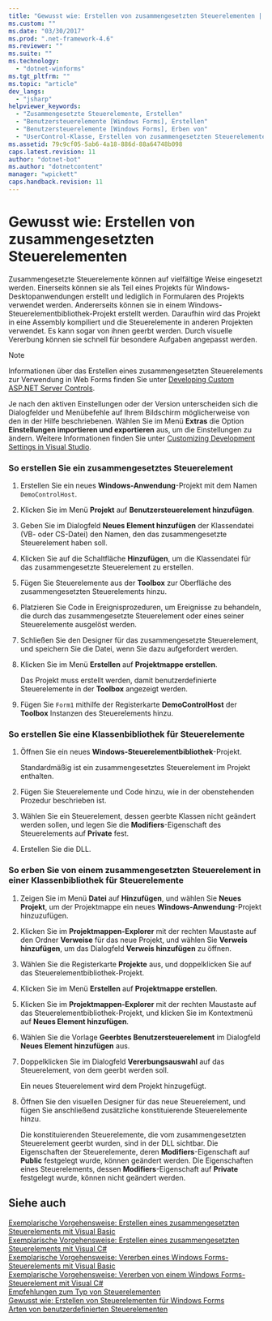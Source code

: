 ```yaml
---
title: "Gewusst wie: Erstellen von zusammengesetzten Steuerelementen | Microsoft Docs"
ms.custom: ""
ms.date: "03/30/2017"
ms.prod: ".net-framework-4.6"
ms.reviewer: ""
ms.suite: ""
ms.technology: 
  - "dotnet-winforms"
ms.tgt_pltfrm: ""
ms.topic: "article"
dev_langs: 
  - "jsharp"
helpviewer_keywords: 
  - "Zusammengesetzte Steuerelemente, Erstellen"
  - "Benutzersteuerelemente [Windows Forms], Erstellen"
  - "Benutzersteuerelemente [Windows Forms], Erben von"
  - "UserControl-Klasse, Erstellen von zusammengesetzten Steuerelementen"
ms.assetid: 79c9cf05-5ab6-4a18-886d-88a64748b098
caps.latest.revision: 11
author: "dotnet-bot"
ms.author: "dotnetcontent"
manager: "wpickett"
caps.handback.revision: 11
---
```

# Gewusst wie: Erstellen von zusammengesetzten Steuerelementen
Zusammengesetzte Steuerelemente können auf vielfältige Weise eingesetzt werden.  Einerseits können sie als Teil eines Projekts für Windows\-Desktopanwendungen erstellt und lediglich in Formularen des Projekts verwendet werden.  Andererseits können sie in einem Windows\-Steuerelementbibliothek\-Projekt erstellt werden. Daraufhin wird das Projekt in eine Assembly kompiliert und die Steuerelemente in anderen Projekten verwendet.  Es kann sogar von ihnen geerbt werden. Durch visuelle Vererbung können sie schnell für besondere Aufgaben angepasst werden.  
  
> [!NOTE]
>  Informationen über das Erstellen eines zusammengesetzten Steuerelements zur Verwendung in Web Forms finden Sie unter [Developing Custom ASP.NET Server Controls](../Topic/Developing%20Custom%20ASP.NET%20Server%20Controls.md).  
>   
>  Je nach den aktiven Einstellungen oder der Version unterscheiden sich die Dialogfelder und Menübefehle auf Ihrem Bildschirm möglicherweise von den in der Hilfe beschriebenen.  Wählen Sie im Menü **Extras** die Option **Einstellungen importieren und exportieren** aus, um die Einstellungen zu ändern.  Weitere Informationen finden Sie unter [Customizing Development Settings in Visual Studio](http://msdn.microsoft.com/de-de/22c4debb-4e31-47a8-8f19-16f328d7dcd3).  
  
### So erstellen Sie ein zusammengesetztes Steuerelement  
  
1.  Erstellen Sie ein neues **Windows\-Anwendung**\-Projekt mit dem Namen `DemoControlHost`.  
  
2.  Klicken Sie im Menü **Projekt** auf **Benutzersteuerelement hinzufügen**.  
  
3.  Geben Sie im Dialogfeld **Neues Element hinzufügen** der Klassendatei \(VB\- oder CS\-Datei\) den Namen, den das zusammengesetzte Steuerelement haben soll.  
  
4.  Klicken Sie auf die Schaltfläche **Hinzufügen**, um die Klassendatei für das zusammengesetzte Steuerelement zu erstellen.  
  
5.  Fügen Sie Steuerelemente aus der **Toolbox** zur Oberfläche des zusammengesetzten Steuerelements hinzu.  
  
6.  Platzieren Sie Code in Ereignisprozeduren, um Ereignisse zu behandeln, die durch das zusammengesetzte Steuerelement oder eines seiner Steuerelemente ausgelöst werden.  
  
7.  Schließen Sie den Designer für das zusammengesetzte Steuerelement, und speichern Sie die Datei, wenn Sie dazu aufgefordert werden.  
  
8.  Klicken Sie im Menü **Erstellen** auf **Projektmappe erstellen**.  
  
     Das Projekt muss erstellt werden, damit benutzerdefinierte Steuerelemente in der **Toolbox** angezeigt werden.  
  
9. Fügen Sie `Form1` mithilfe der Registerkarte **DemoControlHost** der **Toolbox** Instanzen des Steuerelements hinzu.  
  
### So erstellen Sie eine Klassenbibliothek für Steuerelemente  
  
1.  Öffnen Sie ein neues **Windows\-Steuerelementbibliothek**\-Projekt.  
  
     Standardmäßig ist ein zusammengesetztes Steuerelement im Projekt enthalten.  
  
2.  Fügen Sie Steuerelemente und Code hinzu, wie in der obenstehenden Prozedur beschrieben ist.  
  
3.  Wählen Sie ein Steuerelement, dessen geerbte Klassen nicht geändert werden sollen, und legen Sie die **Modifiers**\-Eigenschaft des Steuerelements auf **Private** fest.  
  
4.  Erstellen Sie die DLL.  
  
### So erben Sie von einem zusammengesetzten Steuerelement in einer Klassenbibliothek für Steuerelemente  
  
1.  Zeigen Sie im Menü **Datei** auf **Hinzufügen**, und wählen Sie **Neues Projekt**, um der Projektmappe ein neues **Windows\-Anwendung**\-Projekt hinzuzufügen.  
  
2.  Klicken Sie im **Projektmappen\-Explorer** mit der rechten Maustaste auf den Ordner **Verweise** für das neue Projekt, und wählen Sie **Verweis hinzufügen**, um das Dialogfeld **Verweis hinzufügen** zu öffnen.  
  
3.  Wählen Sie die Registerkarte **Projekte** aus, und doppelklicken Sie auf das Steuerelementbibliothek\-Projekt.  
  
4.  Klicken Sie im Menü **Erstellen** auf **Projektmappe erstellen**.  
  
5.  Klicken Sie im **Projektmappen\-Explorer** mit der rechten Maustaste auf das Steuerelementbibliothek\-Projekt, und klicken Sie im Kontextmenü auf **Neues Element hinzufügen**.  
  
6.  Wählen Sie die Vorlage **Geerbtes Benutzersteuerelement** im Dialogfeld **Neues Element hinzufügen** aus.  
  
7.  Doppelklicken Sie im Dialogfeld **Vererbungsauswahl** auf das Steuerelement, von dem geerbt werden soll.  
  
     Ein neues Steuerelement wird dem Projekt hinzugefügt.  
  
8.  Öffnen Sie den visuellen Designer für das neue Steuerelement, und fügen Sie anschließend zusätzliche konstituierende Steuerelemente hinzu.  
  
     Die konstituierenden Steuerelemente, die vom zusammengesetzten Steuerelement geerbt wurden, sind in der DLL sichtbar. Die Eigenschaften der Steuerelemente, deren **Modifiers**\-Eigenschaft auf **Public** festgelegt wurde, können geändert werden.  Die Eigenschaften eines Steuerelements, dessen **Modifiers**\-Eigenschaft auf **Private** festgelegt wurde, können nicht geändert werden.  
  
## Siehe auch  
 [Exemplarische Vorgehensweise: Erstellen eines zusammengesetzten Steuerelements mit Visual Basic](../../../../docs/framework/winforms/controls/walkthrough-authoring-a-composite-control-with-visual-basic.md)   
 [Exemplarische Vorgehensweise: Erstellen eines zusammengesetzten Steuerelements mit Visual C\#](../../../../docs/framework/winforms/controls/walkthrough-authoring-a-composite-control-with-visual-csharp.md)   
 [Exemplarische Vorgehensweise: Vererben eines Windows Forms\-Steuerelements mit Visual Basic](../../../../docs/framework/winforms/controls/walkthrough-inheriting-from-a-windows-forms-control-with-visual-basic.md)   
 [Exemplarische Vorgehensweise: Vererben von einem Windows Forms\-Steuerelement mit Visual C\#](../../../../docs/framework/winforms/controls/walkthrough-inheriting-from-a-windows-forms-control-with-visual-csharp.md)   
 [Empfehlungen zum Typ von Steuerelementen](../../../../docs/framework/winforms/controls/control-type-recommendations.md)   
 [Gewusst wie: Erstellen von Steuerelementen für Windows Forms](../../../../docs/framework/winforms/controls/how-to-author-controls-for-windows-forms.md)   
 [Arten von benutzerdefinierten Steuerelementen](../../../../docs/framework/winforms/controls/varieties-of-custom-controls.md)
